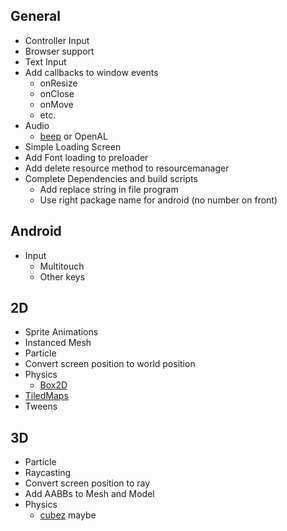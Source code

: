 ## General

+ Controller Input
+ Browser support
+ Text Input
+ Add callbacks to window events
	- onResize
	- onClose
	- onMove
	- etc.
+ Audio
	- [beep](https://github.com/faiface/beep) or OpenAL
+ Simple Loading Screen
+ Add Font loading to preloader
+ Add delete resource method to resourcemanager
+ Complete Dependencies and build scripts
	- Add replace string in file program
	- Use right package name for android (no number on front)

## Android

+ Input
	- Multitouch
	- Other keys

## 2D

+ Sprite Animations
+ Instanced Mesh
+ Particle
+ Convert screen position to world position
+ Physics
	- [Box2D](https://github.com/ByteArena/box2d)
+ [TiledMaps](https://github.com/pikkpoiss/tmxgo)
+ Tweens

## 3D

+ Particle
+ Raycasting
+ Convert screen position to ray
+ Add AABBs to Mesh and Model
+ Physics
	- [cubez](https://github.com/tbogdala/cubez) maybe